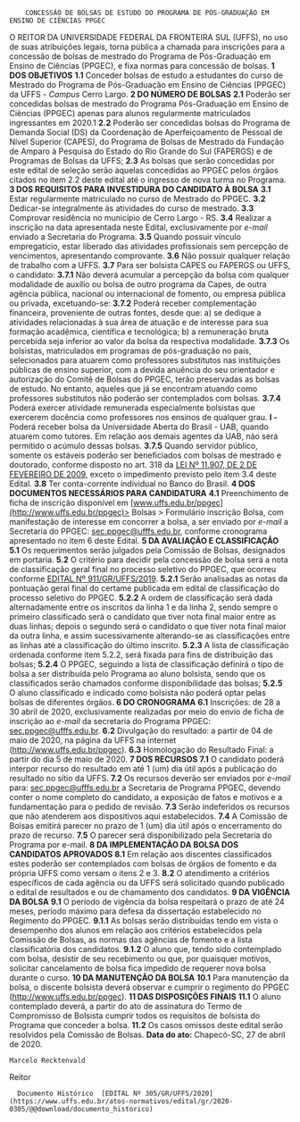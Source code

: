         CONCESSÃO DE BOLSAS DE ESTUDO DO PROGRAMA DE PÓS-GRADUAÇÃO EM ENSINO DE CIÊNCIAS PPGEC  

 O REITOR DA UNIVERSIDADE FEDERAL DA FRONTEIRA SUL (UFFS), no uso de suas atribuições legais, torna pública a chamada para inscrições para a concessão de bolsas de mestrado do Programa de Pós-Graduação em Ensino de Ciências (PPGEC), e fixa normas para concessão de bolsas.  **1 DOS OBJETIVOS** **1.1**  Conceder bolsas de estudo a estudantes do curso de Mestrado do Programa de Pós-Graduação em Ensino de Ciências (PPGEC) da UFFS -  *Campus*  Cerro Largo.  **2 DO NÚMERO DE BOLSAS** **2.1**  Poderão ser concedidas bolsas de mestrado do Programa Pós-Graduação em Ensino de Ciências (PPGEC) apenas para alunos regularmente matriculados ingressantes em 2020.1 **2.2**  Poderão ser concedidas bolsas do Programa de Demanda Social (DS) da Coordenação de Aperfeiçoamento de Pessoal de Nível Superior (CAPES), do Programa de Bolsas de Mestrado da Fundação de Amparo à Pesquisa do Estado do Rio Grande do Sul (FAPERGS) e de Programas de Bolsas da UFFS; **2.3**  As bolsas que serão concedidas por este edital de seleção serão àquelas concedidas ao PPGEC pelos órgãos citados no item 2.2 deste edital até o ingresso de nova turma no Programa.  **3 DOS REQUISITOS PARA INVESTIDURA DO CANDIDATO À BOLSA** **3.1**  Estar regularmente matriculado no curso de Mestrado do PPGEC. **3.2**  Dedicar-se integralmente às atividades do curso de mestrado. **3.3**  Comprovar residência no município de Cerro Largo - RS. **3.4**  Realizar a inscrição na data apresentada neste Edital, exclusivamente por *e-mail*  enviado a Secretaria do Programa. **3.5**  Quando possuir vínculo empregatício, estar liberado das atividades profissionais sem percepção de vencimentos, apresentando comprovante. **3.6**  Não possuir qualquer relação de trabalho com a UFFS. **3.7**  Para ser bolsista CAPES ou FAPERGS ou UFFS, o candidato: **3.7.1**  Não deverá acumular a percepção da bolsa com qualquer modalidade de auxílio ou bolsa de outro programa da Capes, de outra agência pública, nacional ou internacional de fomento, ou empresa pública ou privada, excetuando-se: **3.7.2**  Poderá receber complementação financeira, proveniente de outras fontes, desde que: a) se dedique a atividades relacionadas à sua área de atuação e de interesse para sua formação acadêmica, científica e tecnológica; b) a remuneração bruta percebida seja inferior ao valor da bolsa da respectiva modalidade. **3.7.3**  Os bolsistas, matriculados em programas de pós-graduação no país, selecionados para atuarem como professores substitutos nas instituições públicas de ensino superior, com a devida anuência do seu orientador e autorização do Comitê de Bolsas do PPGEC, terão preservadas as bolsas de estudo. No entanto, aqueles que já se encontram atuando como professores substitutos não poderão ser contemplados com bolsas. **3.7.4**  Poderá exercer atividade remunerada especialmente bolsistas que exercerem docência como professores nos ensinos de qualquer grau. **I -**  Poderá receber bolsa da Universidade Aberta do Brasil - UAB, quando atuarem como tutores. Em relação aos demais agentes da UAB, não será permitido o acúmulo dessas bolsas. **3.7.5**  Quando servidor público, somente os estáveis poderão ser beneficiados com bolsas de mestrado e doutorado, conforme disposto no art. 318 da [LEI Nº 11.907, DE 2 DE FEVEREIRO DE 2009](http://www.planalto.gov.br/ccivil_03/_Ato2007-2010/2009/Lei/L11907.htm), exceto o impedimento previsto pelo item 3.4 deste Edital. **3.8**  Ter conta-corrente individual no Banco do Brasil.  **4 DOS DOCUMENTOS NECESSÁRIOS PARA CANDIDATURA** **4.1**  Preenchimento de ficha de inscrição disponível em [www.uffs.edu.br/ppgec](http://www.uffs.edu.br/ppgec)> Bolsas > Formulário inscrição Bolsa, com manifestação de interesse em concorrer a bolsa, a ser enviado por *e-mail*  a Secretaria do PPGEC: sec.ppgec@ufffs.edu.br, conforme cronograma apresentado no item 6 deste Edital.  **5 DA AVALIAÇÃO E CLASSIFICAÇÃO** **5.1**  Os requerimentos serão julgados pela Comissão de Bolsas, designados em portaria. **5.2**  O critério para decidir pela concessão de bolsa será a nota de classificação geral final no processo seletivo do PPGEC, que ocorreu conforme [EDITAL Nº 911/GR/UFFS/2019](https://www.uffs.edu.br/atos-normativos/edital/gr/2019-0911). **5.2.1**  Serão analisadas as notas da pontuação geral final do certame publicada em edital de classificação do processo seletivo do PPGEC. **5.2.2**  A ordem de classificação será dada alternadamente entre os inscritos da linha 1 e da linha 2, sendo sempre o primeiro classificado será o candidato que tiver nota final maior entre as duas linhas; depois o segundo será o candidato o que tiver nota final maior da outra linha, e assim sucessivamente alterando-se as classificações entre as linhas até a classificação do último inscrito. **5.2.3**  A lista de classificação ordenada conforme item 5.2.2, será fixada para fins de distribuição das bolsas; **5.2.4**  O PPGEC, seguindo a lista de classificação definirá o tipo de bolsa a ser distribuída pelo Programa ao aluno bolsista, sendo que os classificados serão chamados conforme disponibilidade das bolsas; **5.2.5**  O aluno classificado e indicado como bolsista não poderá optar pelas bolsas de diferentes órgãos.  **6 DO CRONOGRAMA** **6.1**  Inscrições: de 28 a 30 abril de 2020, exclusivamente realizadas por meio do envio de ficha de inscrição ao *e-mail*  da secretaria do Programa PPGEC: sec.ppgec@ufffs.edu.br. **6.2**  Divulgação do resultado: a partir de 04 de maio de 2020, na página da UFFS na internet (<http://www.uffs.edu.br/ppgec>). **6.3**  Homologação do Resultado Final: a partir do dia 5 de maio de 2020.  **7 DOS RECURSOS** **7.1**  O candidato poderá interpor recurso do resultado em até 1 (um) dia útil após a publicação do resultado no sítio da UFFS. **7.2**  Os recursos deverão ser enviados por *e-mail*  para: sec.ppgec@ufffs.edu.br a Secretaria de Programa PPGEC, devendo conter o nome completo do candidato, a exposição de fatos e motivos e a fundamentação para o pedido de revisão. **7.3**  Serão indeferidos os recursos que não atenderem aos dispositivos aqui estabelecidos. **7.4**  A Comissão de Bolsas emitirá parecer no prazo de 1 (um) dia útil após o encerramento do prazo de recurso. **7.5**  O parecer será disponibilizado pela Secretaria do Programa por e-mail.  **8 DA IMPLEMENTAÇÃO DA BOLSA DOS CANDIDATOS APROVADOS** **8.1**  Em relação aos discentes classificados estes poderão ser contemplados com bolsas de órgãos de fomento e da própria UFFS como versam o itens 2 e 3. **8.2**  O atendimento a critérios específicos de cada agência ou da UFFS será solicitado quando publicado o edital de resultados e ou de chamamento dos candidatos.  **9 DA VIGÊNCIA DA BOLSA** **9.1**  O período de vigência da bolsa respeitará o prazo de até 24 meses, período máximo para defesa da dissertação estabelecido no Regimento do PPGEC. **9.1.1**  As bolsas serão distribuídas tendo em vista o desempenho dos alunos em relação aos critérios estabelecidos pela Comissão de Bolsas, as normas das agências de fomento e a lista classificatória dos candidatos. **9.1.2**  O aluno que, tendo sido contemplado com bolsa, desistir de seu recebimento ou que, por quaisquer motivos, solicitar cancelamento de bolsa fica impedido de requerer nova bolsa durante o curso.  **10 DA MANUTENÇÃO DA BOLSA** **10.1**  Para manutenção da bolsa, o discente bolsista deverá observar e cumprir o regimento do PPGEC (<http://www.uffs.edu.br/ppgec>).  **11 DAS DISPOSIÇÕES FINAIS** **11.1**  O aluno contemplado deverá, a partir do ato de assinatura do Termo de Compromisso de Bolsista cumprir todos os requisitos de bolsista do Programa que conceder a bolsa. **11.2**  Os casos omissos deste edital serão resolvidos pela Comissão de Bolsas.       **Data do ato:** Chapecó-SC, 27 de abril de 2020.   
 

    Marcelo Recktenvald   
 Reitor 

      Documento Histórico  [EDITAL Nº 305/GR/UFFS/2020](https://www.uffs.edu.br/atos-normativos/edital/gr/2020-0305/@@download/documento_historico)     
      